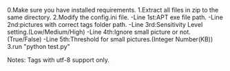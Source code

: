 0.Make sure you have installed requirements.
1.Extract all files in zip to the same directory.
2.Modify the config.ini file.
-Line 1st:APT exe file path.
-Line 2nd:pictures with correct tags folder path.
-Line 3rd:Sensitivity Level setting.(Low/Medium/High)
-Line 4th:Ignore small picture or not.(True/False)
-Line 5th:Threshold for small pictures.(Integer Number(KB))
3.run "python test.py"

Notes: Tags with utf-8 support only.
